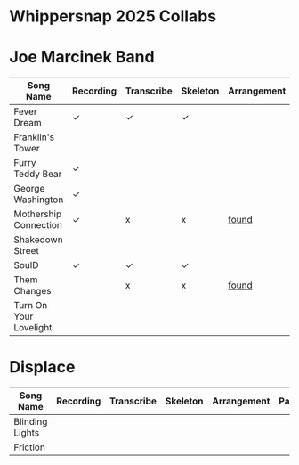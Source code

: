 # Whippersnap 2025 Collabs

# Joe Marcinek Band

| Song Name              | Recording | Transcribe | Skeleton | Arrangement | Parts |
|-----------------------|-----------|------------|----------|-------------|-------|
| Fever Dream           | ✓        | ✓          | ✓        |             |       |
| Franklin's Tower      |           |            |          |             |       |
| Furry Teddy Bear      | ✓         |            |          |             |       |
| George Washington     | ✓         |            |          |             |       |
| Mothership Connection | ✓         | x          | x         | [found](https://musescore.com/user/39593079/scores/19210966)       |       |
| Shakedown Street      |           |            |          |             |       |
| SoulD                 | ✓         | ✓          | ✓        |             |       |
| Them Changes          |           | x          | x        | [found](https://garybadger.com/wp-content/uploads/2020/12/buddy-miles-them-changes-trumpet-tenor-sax-trombone.pdf)       | [✓](./joe%20marcinek%20band/them%20changes/Them%20Changes%20-%20Buddy%20Miles.pdf)     |
| Turn On Your Lovelight |           |            |          |             |       |

# Displace

| Song Name              | Recording | Transcribe | Skeleton | Arrangement | Parts |
|-----------------------|-----------|------------|----------|-------------|-------|
| Blinding Lights       |           |            |          |             |       |
| Friction              |           |            |          |             |       |

